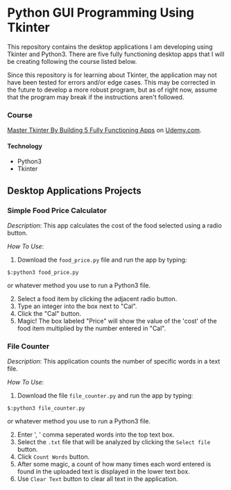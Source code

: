 # Python GUI Programming Using Tkinter

This repository contains the desktop applications I am developing using Tkinter and Python3. There are five fully functioning desktop apps that I will be creating following the course listed below. 

Since this repository is for learning about Tkinter, the application may not have been tested for errors and/or edge cases. This may be corrected in the future to develop a more robust program, but as of right now, assume that the program may break if the instructions aren't followed. 

### Course 
[Master Tkinter By Building 5 Fully Functioning Apps](https://www.udemy.com/master-tkinter-by-building-5-apps/) on [Udemy.com](https://www.udemy.com).
 
#### Technology
* Python3
* Tkinter

## Desktop Applications Projects
### Simple Food Price Calculator

_Description_: This app calculates the cost of the food selected using a radio button. 

_How To Use_: 

1. Download the `food_price.py` file and run the app by typing: 

```
$:python3 food_price.py
``` 

or whatever method you use to run a Python3 file. 

2. Select a food item by clicking the adjacent radio button. 
3. Type an integer into the box next to "Cal".
4. Click the "Cal" button.
5. Magic! The box labeled "Price" will show the value of the 'cost' of the food item multiplied by the number entered in "Cal". 

### File Counter
_Description_: This application counts the number of specific words in a text file.

_How To Use_: 

1. Download the file `file_counter.py` and run the app by typing:

```
$:python3 file_counter.py
```
or whatever method you use to run a Python3 file. 

2. Enter ', ' comma seperated words into the top text box. 
3. Select the `.txt` file that will be analyzed by clicking the `Select file` button.
4. Click `Count Words` button. 
5. After some magic, a count of how many times each word entered is found in the uploaded text is displayed in the lower text box.
6. Use `Clear Text` button to clear all text in the application. 